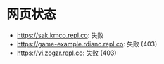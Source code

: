 # 网页状态
- https://sak.kmco.repl.co: 失败
- https://game-example.rdianc.repl.co: 失败 (403)
- https://vi.zogzr.repl.co: 失败 (403)
